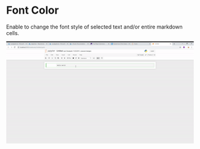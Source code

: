 Font Color
==========

Enable to change the font style of selected text and/or entire markdown cells.


![](font.gif)
